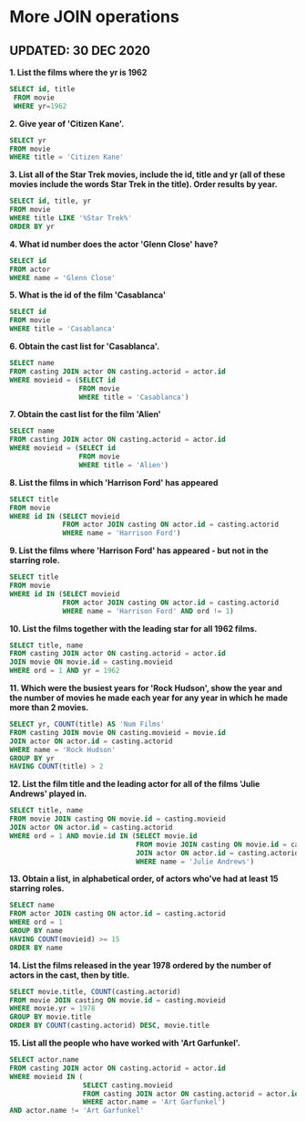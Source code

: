 # More JOIN operations
## UPDATED: 30 DEC 2020

**1. List the films where the yr is 1962** 
~~~sql
SELECT id, title
 FROM movie
 WHERE yr=1962
 ~~~

**2. Give year of 'Citizen Kane'.** 
~~~sql
SELECT yr
FROM movie
WHERE title = 'Citizen Kane'
~~~

**3. List all of the Star Trek movies, include the id, title and yr (all of these movies include the words Star Trek in the title). Order results by year.** 
~~~sql
SELECT id, title, yr
FROM movie
WHERE title LIKE '%Star Trek%'
ORDER BY yr
~~~

**4. What id number does the actor 'Glenn Close' have?** 
~~~sql
SELECT id
FROM actor
WHERE name = 'Glenn Close'
~~~

**5. What is the id of the film 'Casablanca'** 
~~~sql
SELECT id
FROM movie
WHERE title = 'Casablanca'
~~~

**6. Obtain the cast list for 'Casablanca'.** 
~~~sql
SELECT name
FROM casting JOIN actor ON casting.actorid = actor.id
WHERE movieid = (SELECT id
                 FROM movie
                 WHERE title = 'Casablanca')
~~~

**7. Obtain the cast list for the film 'Alien'** 
~~~sql
SELECT name
FROM casting JOIN actor ON casting.actorid = actor.id
WHERE movieid = (SELECT id
                 FROM movie
                 WHERE title = 'Alien')
~~~

**8. List the films in which 'Harrison Ford' has appeared** 
~~~sql
SELECT title
FROM movie
WHERE id IN (SELECT movieid
             FROM actor JOIN casting ON actor.id = casting.actorid
             WHERE name = 'Harrison Ford')
~~~

**9. List the films where 'Harrison Ford' has appeared - but not in the starring role.**
~~~sql
SELECT title
FROM movie
WHERE id IN (SELECT movieid
             FROM actor JOIN casting ON actor.id = casting.actorid
             WHERE name = 'Harrison Ford' AND ord != 1)
~~~


**10. List the films together with the leading star for all 1962 films.** 
~~~sql
SELECT title, name
FROM casting JOIN actor ON casting.actorid = actor.id
JOIN movie ON movie.id = casting.movieid
WHERE ord = 1 AND yr = 1962
~~~

**11. Which were the busiest years for 'Rock Hudson', show the year and the number of movies he made each year for any year in which he made more than 2 movies.** 
~~~sql
SELECT yr, COUNT(title) AS 'Num Films'
FROM casting JOIN movie ON casting.movieid = movie.id
JOIN actor ON actor.id = casting.actorid
WHERE name = 'Rock Hudson'
GROUP BY yr
HAVING COUNT(title) > 2
~~~

**12. List the film title and the leading actor for all of the films 'Julie Andrews' played in.** 
~~~sql
SELECT title, name
FROM movie JOIN casting ON movie.id = casting.movieid
JOIN actor ON actor.id = casting.actorid
WHERE ord = 1 AND movie.id IN (SELECT movie.id
                               FROM movie JOIN casting ON movie.id = casting.movieid
                               JOIN actor ON actor.id = casting.actorid
                               WHERE name = 'Julie Andrews')
~~~

**13. Obtain a list, in alphabetical order, of actors who've had at least 15 starring roles.** 
~~~sql
SELECT name
FROM actor JOIN casting ON actor.id = casting.actorid
WHERE ord = 1
GROUP BY name
HAVING COUNT(movieid) >= 15
ORDER BY name
~~~

**14. List the films released in the year 1978 ordered by the number of actors in the cast, then by title.** 
~~~sql
SELECT movie.title, COUNT(casting.actorid)
FROM movie JOIN casting ON movie.id = casting.movieid
WHERE movie.yr = 1978
GROUP BY movie.title
ORDER BY COUNT(casting.actorid) DESC, movie.title
~~~

**15. List all the people who have worked with 'Art Garfunkel'.** 
~~~sql
SELECT actor.name
FROM casting JOIN actor ON casting.actorid = actor.id
WHERE movieid IN (
                  SELECT casting.movieid
                  FROM casting JOIN actor ON casting.actorid = actor.id
                  WHERE actor.name = 'Art Garfunkel')
AND actor.name != 'Art Garfunkel'
~~~

